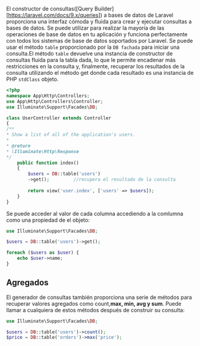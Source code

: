 El constructor de consultas([Query Builder][https://laravel.com/docs/9.x/queries]) a bases de datos de Laravel proporciona una interfaz cómoda y fluida para crear y ejecutar consultas a bases de datos. Se puede utilizar para realizar la mayoría de las operaciones de base de datos en tu aplicación y funciona perfectamente con todos los sistemas de base de datos soportados por Laravel.
Se puede usar el método `table`  proporcionado por la `DB fachada` para iniciar una consulta.El método `table` devuelve una instancia de constructor de consultas fluida para la tabla dada, lo que le permite encadenar más restricciones en la consulta y, finalmente, recuperar los resultados de la consulta utilizando el método get donde cada resultado es una instancia de PHP `stdClass` objeto.

```php
<?php 
namespace App\Http\Controllers; 
use App\Http\Controllers\Controller;
use Illuminate\Support\Facades\DB; 

class UserController extends Controller
{    
/**     
* Show a list of all of the application's users.     
*     
* @return 
* \Illuminate\Http\Response     
*/    
	public function index()    
	{        
		$users = DB::table('users')
		->get();         //recupera el resultado de la consulta
		
		return view('user.index', ['users' => $users]);    
	}
}
```

Se puede acceder al valor de cada columna accediendo a la comlumna como una propiedad de el objeto:

```php
use Illuminate\Support\Facades\DB; 

$users = DB::table('users')->get(); 

foreach ($users as $user) {   
	echo $user->name;
}
```

## Agregados

El generador de consultas también proporciona una serie de métodos para recuperar valores agregados como count,**max, min, avg y sum**. Puede llamar a cualquiera de estos métodos después de construir su consulta:

```php
use Illuminate\Support\Facades\DB; 

$users = DB::table('users')->count(); 
$price = DB::table('orders')->max('price');

```

